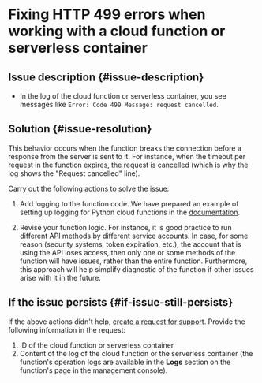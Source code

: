 # Fixing HTTP 499 errors when working with a cloud function or serverless container



## Issue description {#issue-description}

* In the log of the cloud function or serverless container, you see messages like `Error: Code 499 Message: request cancelled`.

## Solution {#issue-resolution}

This behavior occurs when the function breaks the connection before a response from the server is sent to it. For instance, when the timeout per request in the function expires, the request is cancelled (which is why the log shows the "Request cancelled" line).

Carry out the following actions to solve the issue:

1. Add logging to the function code. We have prepared an example of setting up logging for Python cloud functions in the [documentation](../../../functions/lang/python/logging.md).

2. Revise your function logic. For instance, it is good practice to run different API methods by different service accounts. In case, for some reason (security systems, token expiration, etc.), the account that is using the API loses access, then only one or some methods of the function will have issues, rather than the entire function. Furthermore, this approach will help simplify diagnostic of the function if other issues arise with it in the future.

## If the issue persists {#if-issue-still-persists}

If the above actions didn't help, [create a request for support](https://console.cloud.yandex.ru/support?section=contact).
Provide the following information in the request:

1. ID of the cloud function or serverless container
2. Content of the log of the cloud function or the serverless container (the function's operation logs are available in the **Logs** section on the function's page in the management console).
